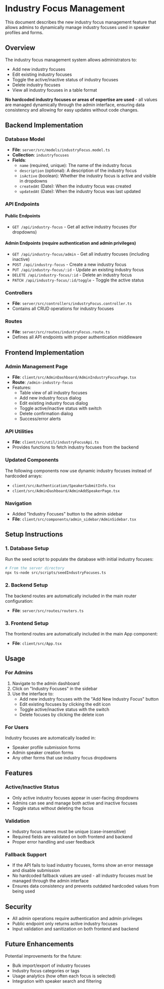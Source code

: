 # Industry Focus Management

This document describes the new industry focus management feature that allows admins to dynamically manage industry focuses used in speaker profiles and forms.

## Overview

The industry focus management system allows administrators to:
- Add new industry focuses
- Edit existing industry focuses
- Toggle the active/inactive status of industry focuses
- Delete industry focuses
- View all industry focuses in a table format

**No hardcoded industry focuses or areas of expertise are used** - all values are managed dynamically through the admin interface, ensuring data consistency and allowing for easy updates without code changes.

## Backend Implementation

### Database Model
- **File**: `server/src/models/industryFocus.model.ts`
- **Collection**: `industryfocuses`
- **Fields**:
  - `name` (required, unique): The name of the industry focus
  - `description` (optional): A description of the industry focus
  - `isActive` (boolean): Whether the industry focus is active and visible in dropdowns
  - `createdAt` (Date): When the industry focus was created
  - `updatedAt` (Date): When the industry focus was last updated

### API Endpoints

#### Public Endpoints
- `GET /api/industry-focus` - Get all active industry focuses (for dropdowns)

#### Admin Endpoints (require authentication and admin privileges)
- `GET /api/industry-focus/admin` - Get all industry focuses (including inactive)
- `POST /api/industry-focus` - Create a new industry focus
- `PUT /api/industry-focus/:id` - Update an existing industry focus
- `DELETE /api/industry-focus/:id` - Delete an industry focus
- `PATCH /api/industry-focus/:id/toggle` - Toggle the active status

### Controllers
- **File**: `server/src/controllers/industryFocus.controller.ts`
- Contains all CRUD operations for industry focuses

### Routes
- **File**: `server/src/routes/industryFocus.route.ts`
- Defines all API endpoints with proper authentication middleware

## Frontend Implementation

### Admin Management Page
- **File**: `client/src/AdminDashboard/AdminIndustryFocusPage.tsx`
- **Route**: `/admin-industry-focus`
- Features:
  - Table view of all industry focuses
  - Add new industry focus dialog
  - Edit existing industry focus dialog
  - Toggle active/inactive status with switch
  - Delete confirmation dialog
  - Success/error alerts

### API Utilities
- **File**: `client/src/util/industryFocusApi.ts`
- Provides functions to fetch industry focuses from the backend

### Updated Components
The following components now use dynamic industry focuses instead of hardcoded arrays:
- `client/src/Authentication/SpeakerSubmitInfo.tsx`
- `client/src/AdminDashboard/AdminAddSpeakerPage.tsx`

### Navigation
- Added "Industry Focuses" button to the admin sidebar
- **File**: `client/src/components/admin_sidebar/AdminSidebar.tsx`

## Setup Instructions

### 1. Database Setup
Run the seed script to populate the database with initial industry focuses:

```bash
# From the server directory
npx ts-node src/scripts/seedIndustryFocuses.ts
```

### 2. Backend Setup
The backend routes are automatically included in the main router configuration:
- **File**: `server/src/routes/routers.ts`

### 3. Frontend Setup
The frontend routes are automatically included in the main App component:
- **File**: `client/src/App.tsx`

## Usage

### For Admins
1. Navigate to the admin dashboard
2. Click on "Industry Focuses" in the sidebar
3. Use the interface to:
   - Add new industry focuses with the "Add New Industry Focus" button
   - Edit existing focuses by clicking the edit icon
   - Toggle active/inactive status with the switch
   - Delete focuses by clicking the delete icon

### For Users
Industry focuses are automatically loaded in:
- Speaker profile submission forms
- Admin speaker creation forms
- Any other forms that use industry focus dropdowns

## Features

### Active/Inactive Status
- Only active industry focuses appear in user-facing dropdowns
- Admins can see and manage both active and inactive focuses
- Toggle status without deleting the focus

### Validation
- Industry focus names must be unique (case-insensitive)
- Required fields are validated on both frontend and backend
- Proper error handling and user feedback

### Fallback Support
- If the API fails to load industry focuses, forms show an error message and disable submission
- No hardcoded fallback values are used - all industry focuses must be managed through the admin interface
- Ensures data consistency and prevents outdated hardcoded values from being used

## Security
- All admin operations require authentication and admin privileges
- Public endpoint only returns active industry focuses
- Input validation and sanitization on both frontend and backend

## Future Enhancements
Potential improvements for the future:
- Bulk import/export of industry focuses
- Industry focus categories or tags
- Usage analytics (how often each focus is selected)
- Integration with speaker search and filtering 